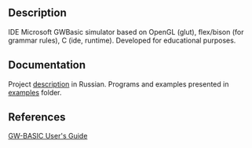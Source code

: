 Description
-----------
IDE Microsoft GWBasic simulator based on OpenGL (glut), flex/bison (for grammar rules), C (ide, runtime). Developed for educational purposes.

Documentation
-------------
Project [description](https://github.com/nicolay-r/GL-gwbasic/blob/master/man/gwbman.pdf) in Russian.
Programs and examples presented in [examples](https://github.com/nicolay-r/GL-gwbasic/tree/master/examples) folder.

References
----------
[GW-BASIC User's Guide](http://www.richardlemay.com/JEUX/GW-Basic/GW%20Basic%20User%20Guide.pdf)
